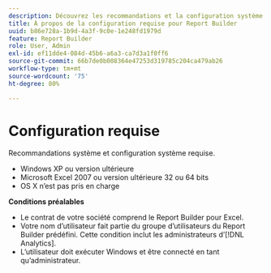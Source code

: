 ```yaml
---
description: Découvrez les recommandations et la configuration système requise pour le Report Builder.
title: À propos de la configuration requise pour Report Builder
uuid: b86e728a-1b9d-4a3f-9c0e-1e248fd1979d
feature: Report Builder
role: User, Admin
exl-id: ef11dde4-084d-45b6-a6a3-ca7d3a1f0ff6
source-git-commit: 66b7de0b008364e47253d319785c204ca479ab26
workflow-type: tm+mt
source-wordcount: '75'
ht-degree: 80%

---
```


# Configuration requise

Recommandations système et configuration système requise.

* Windows XP ou version ultérieure
* Microsoft Excel 2007 ou version ultérieure 32 ou 64 bits
* OS X n’est pas pris en charge

**Conditions préalables**

* Le contrat de votre société comprend le Report Builder pour Excel.
* Votre nom d’utilisateur fait partie du groupe d’utilisateurs du Report Builder prédéfini. Cette condition inclut les administrateurs d’[!DNL Analytics].
* L’utilisateur doit exécuter Windows et être connecté en tant qu’administrateur.
